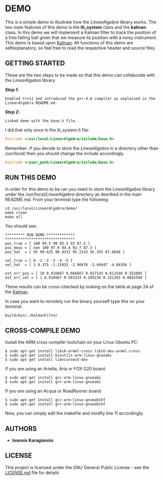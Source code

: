 # DEMO

This is a simple demo to illustrate how the *LinearAlgebra* library works. The two main features of this demo is the **lti_system** class and the **kalman** class. In this demo we will implement a Kalman filter to track the position of a free falling ball given that we measure its position with a noisy instrument. This demo is based upon [Kalman](http://biorobotics.ri.cmu.edu/papers/sbp_papers/integrated3/kleeman_kalman_basics.pdf). All functions of this demo are selfexplanatory, so feel free to read the respective header and source files.

## GETTING STARTED

These are the two steps to be made so that this demo can collaborate with the *LinearAlgebra* library.

**_Step 1_:**
```
Enabled C++11 and introduced the g++-4.8 compiler as explained in the LinearAlgebra README.md. 
```
**_Step 2_:**
```
Linked demo with the base.h file.
```

I did that only once in the *lti_system.h* file:

```c++
#include </usr/local/LinearAlgebra/include/base.h>
```

Remember: if you decide to store the *LinearAlgebra* in a directory other than */usr/local/* then you should change the *include* accordingly.

```c++
#include </your_path/LinearAlgebra/include/base.h>
```
 
## RUN THIS DEMO

In order for this demo to be ran you need to store the *LinearAlgebra* library under the */usr/local/LinearAlgebra* directory as desribed in the main README.md. From your terminal type the following:

```
cd /usr/local/LinearAlgebra/demo/
make clean
make all
```

You should see:
```
********* RUN DEMO *************
********************************
pos_true = [ 100 99.5 98 95.5 92 87.5 ]
pos_meas = [ nan 100 97.9 94.4 92.7 87.3 ]
pos_hat  = [ 95 99.625 98.4333 95.2143 92.355 87.6848 ]

vel_true = [ 0 -1 -2 -3 -4 -5 ]
vel_hat  = [ 1 0.375 -1.15833 -2.90476 -3.69447 -4.84356 ]

est_err_pos = [ 10 0.916667 0.666667 0.657143 0.612546 0.552805 ]
est_err_vel = [ 1 0.916667 0.583333 0.295238 0.151292 0.0841584 ]
```

These results can be cross-checked by looking on the table at page 24 of the [Kalman](http://biorobotics.ri.cmu.edu/papers/sbp_papers/integrated3/kleeman_kalman_basics.pdf).

In case you want to remotely run the binary yourself type this on your terminal.
```
build/bin/./KalmanFilter
```

## CROSS-COMPILE DEMO

Install the ARM cross compiler toolchain on your Linux Ubuntu PC:
```
$ sudo apt-get install libc6-armel-cross libc6-dev-armel-cross
$ sudo apt-get install binutils-arm-linux-gnueabi
$ sudo apt-get install libncurses5-dev
```
If you are using an Arietta, Aria or FOX G20 board:
```
$ sudo apt-get install gcc-arm-linux-gnueabi
$ sudo apt-get install g++-arm-linux-gnueabi
```
If you are using an Acqua or RoadRunner board:
```
$ sudo apt-get install gcc-arm-linux-gnueabihf
$ sudo apt-get install g++-arm-linux-gnueabihf
```

Now, you can simply edit the makefile and modify line 11 accordingly.


## AUTHORS

* **Ioannis Karagiannis** 

## LICENSE

This project is licensed under the GNU General Public License - see the [LICENSE.md](https://github.com/IoannisKaragiannis/LinearAlgebra/blob/master/LICENSE) file for details
